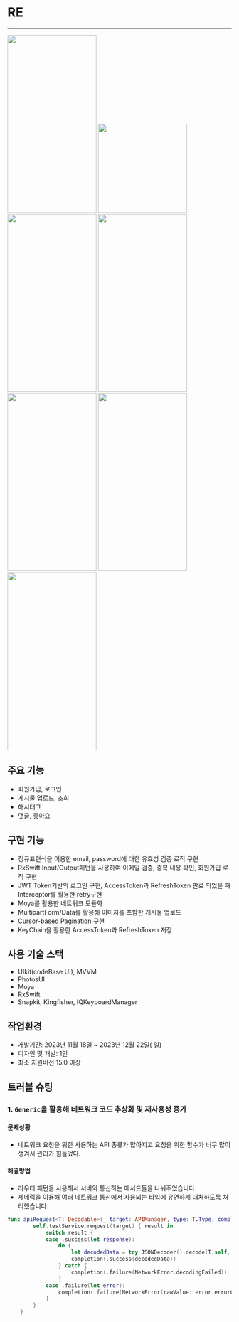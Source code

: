 # RE
---
<img src="https://github.com/Han-hih/Re-Project/assets/109748526/8062ad14-0d56-4fd9-aced-ff27b775e9f5" width="200" height="400">
<img src="https://github.com/Han-hih/Re-Project/assets/109748526/94fefd37-8654-4575-ac6b-cbbdf1f17187" width="200" heigth="400">
<img src="https://github.com/Han-hih/Re-Project/assets/109748526/8f768ba6-4139-495f-9245-7f0acd2431ae" width="200" height="400">
<img src="https://github.com/Han-hih/Re-Project/assets/109748526/ee8b2085-c4d3-4f99-8448-3bfb98dccf81" width="200" height="400">
<img src="https://github.com/Han-hih/Re-Project/assets/109748526/b98a8b64-28b6-4562-bd5e-8908c250a122" width="200" height="400">
<img src="https://github.com/Han-hih/Re-Project/assets/109748526/b76c24b5-4da1-4384-b018-2713e102df33" width="200" height="400">
<img src="https://github.com/Han-hih/Re-Project/assets/109748526/b9e2d34b-1a54-4462-a5b2-c1062e96f397" width="200" height="400">



## 주요 기능 
- 회원가입, 로그인
- 게시물 업로드, 조회
- 해시태그
- 댓글, 좋아요

## 구현 기능
- 정규표현식을 이용한 email, password에 대한 유효성 검증 로직 구현
- RxSwift Input/Output패턴을 사용하여 이메일 검증, 중복 내용 확인, 회원가입 로직 구현
- JWT Token기반의 로그인 구현, AccessToken과 RefreshToken 만료 되었을 때 Interceptor를 활용한 retry구현
- Moya를 활용한 네트워크 모듈화
- MultipartForm/Data를 활용해 이미지를 포함한 게시물 업로드
- Cursor-based Pagination 구현
- KeyChain을 활용한 AccessToken과 RefreshToken 저장 


## 사용 기술 스택
- UIkit(codeBase UI), MVVM
- PhotosUI
- Moya
- RxSwift
- Snapkit, Kingfisher, IQKeyboardManager
 
## 작업환경
- 개발기간: 2023년 11월 18일 ~ 2023년 12월 22일( 일)
- 디자인 및 개발: 1인
- 최소 지원버전 15.0 이상

## 트러블 슈팅
### 1. `Generic`을 활용해 네트워크 코드 추상화 및 재사용성 증가
#### 문제상황
- 네트워크 요청을 위한 사용하는 API 종류가 많아지고 요청을 위한 함수가 너무 많이 생겨서 관리가 힘들었다.
#### 해결방법
- 라우터 패턴을 사용해서 서버와 통신하는 메서드들을 나눠주었습니다.
- 제네릭을 이용해 여러 네트워크 통신에서 사용되는 타입에 유연하게 대처하도록 처리했습니다.
```swift
func apiRequest<T: Decodable>(_ target: APIManager, type: T.Type, completion: @escaping (Result<T, NetworkError>) -> Void) {
        self.testService.request(target) { result in
            switch result {
            case .success(let response):
                do {
                    let decodedData = try JSONDecoder().decode(T.self, from: response.data)
                    completion(.success(decodedData))
                } catch {
                    completion(.failure(NetworkError.decodingFailed))
                }
            case .failure(let error):
                completion(.failure(NetworkError(rawValue: error.errorCode) ?? NetworkError.unownedError))
            }
        }
    }
```
